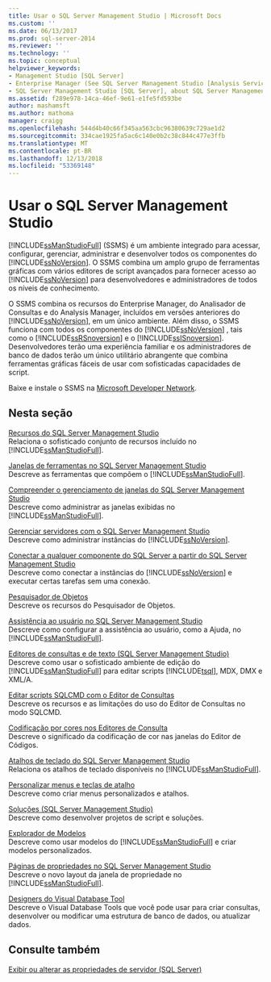 ```yaml
---
title: Usar o SQL Server Management Studio | Microsoft Docs
ms.custom: ''
ms.date: 06/13/2017
ms.prod: sql-server-2014
ms.reviewer: ''
ms.technology: ''
ms.topic: conceptual
helpviewer_keywords:
- Management Studio [SQL Server]
- Enterprise Manager (See SQL Server Management Studio [Analysis Services])
- SQL Server Management Studio [SQL Server], about SQL Server Management Studio
ms.assetid: f289e978-14ca-46ef-9e61-e1fe5fd593be
author: mashamsft
ms.author: mathoma
manager: craigg
ms.openlocfilehash: 544d4b40c66f345aa563cbc96380639c729ae1d2
ms.sourcegitcommit: 334cae1925fa5ac6c140e0b2c38c844c477e3ffb
ms.translationtype: MT
ms.contentlocale: pt-BR
ms.lasthandoff: 12/13/2018
ms.locfileid: "53369148"
---
```

# <a name="use-sql-server-management-studio"></a>Usar o SQL Server Management Studio
  [!INCLUDE[ssManStudioFull](../includes/ssmanstudiofull-md.md)] (SSMS) é um ambiente integrado para acessar, configurar, gerenciar, administrar e desenvolver todos os componentes do [!INCLUDE[ssNoVersion](../includes/ssnoversion-md.md)]. O SSMS combina um amplo grupo de ferramentas gráficas com vários editores de script avançados para fornecer acesso ao [!INCLUDE[ssNoVersion](../includes/ssnoversion-md.md)] para desenvolvedores e administradores de todos os níveis de conhecimento.  
  
 O SSMS combina os recursos do Enterprise Manager, do Analisador de Consultas e do Analysis Manager, incluídos em versões anteriores do [!INCLUDE[ssNoVersion](../includes/ssnoversion-md.md)], em um único ambiente. Além disso, o SSMS funciona com todos os componentes do [!INCLUDE[ssNoVersion](../includes/ssnoversion-md.md)] , tais como o [!INCLUDE[ssRSnoversion](../includes/ssrsnoversion-md.md)] e o [!INCLUDE[ssISnoversion](../includes/ssisnoversion-md.md)]. Desenvolvedores terão uma experiência familiar e os administradores de banco de dados terão um único utilitário abrangente que combina ferramentas gráficas fáceis de usar com sofisticadas capacidades de script.  
  
 Baixe e instale o SSMS na [Microsoft Developer Network](https://msdn.microsoft.com/library/dn434042.aspx).  
  
## <a name="in-this-section"></a>Nesta seção  
 [Recursos do SQL Server Management Studio](features-in-sql-server-management-studio.md)  
 Relaciona o sofisticado conjunto de recursos incluído no [!INCLUDE[ssManStudioFull](../includes/ssmanstudiofull-md.md)].  
  
 [Janelas de ferramentas no SQL Server Management Studio](../ssms/tool-windows-in-sql-server-management-studio.md)  
 Descreve as ferramentas que compõem o [!INCLUDE[ssManStudioFull](../includes/ssmanstudiofull-md.md)].  
  
 [Compreender o gerenciamento de janelas do SQL Server Management Studio](../ssms/understand-sql-server-management-studio-windows-management.md)  
 Descreve como administrar as janelas exibidas no [!INCLUDE[ssManStudioFull](../includes/ssmanstudiofull-md.md)].  
  
 [Gerenciar servidores com o SQL Server Management Studio](../ssms/administer-servers-with-sql-server-management-studio.md)  
 Descreve como administrar instâncias do [!INCLUDE[ssNoVersion](../includes/ssnoversion-md.md)].  
  
 [Conectar a qualquer componente do SQL Server a partir do SQL Server Management Studio](../ssms/f1-help/connect-to-any-sql-server-component-from-sql-server-management-studio.md)  
 Descreve como conectar a instâncias do [!INCLUDE[ssNoVersion](../includes/ssnoversion-md.md)] e executar certas tarefas sem uma conexão.  
  
 [Pesquisador de Objetos](../ssms/object/object-explorer.md)  
 Descreve os recursos do Pesquisador de Objetos.  
  
 [Assistência ao usuário no SQL Server Management Studio](../ssms/user-assistance-in-sql-server-management-studio.md)  
 Descreve como configurar a assistência ao usuário, como a Ajuda, no [!INCLUDE[ssManStudioFull](../includes/ssmanstudiofull-md.md)].  
  
 [Editores de consultas e de texto &#40;SQL Server Management Studio&#41;](../relational-databases/scripting/query-and-text-editors-sql-server-management-studio.md)  
 Descreve como usar o sofisticado ambiente de edição do [!INCLUDE[ssManStudioFull](../includes/ssmanstudiofull-md.md)] para editar scripts [!INCLUDE[tsql](../includes/tsql-md.md)], MDX, DMX e XML/A.  
  
 [Editar scripts SQLCMD com o Editor de Consultas](../relational-databases/scripting/edit-sqlcmd-scripts-with-query-editor.md)  
 Descreve os recursos e as limitações do uso do Editor de Consultas no modo SQLCMD.  
  
 [Codificação por cores nos Editores de Consulta](../relational-databases/scripting/color-coding-in-query-editors.md)  
 Descreve o significado da codificação de cor nas janelas do Editor de Códigos.  
  
 [Atalhos de teclado do SQL Server Management Studio](../ssms/sql-server-management-studio-keyboard-shortcuts.md)  
 Relaciona os atalhos de teclado disponíveis no [!INCLUDE[ssManStudioFull](../includes/ssmanstudiofull-md.md)].  
  
 [Personalizar menus e teclas de atalho](../ssms/customize-menus-and-shortcut-keys.md)  
 Descreve como criar menus personalizados e atalhos.  
  
 [Soluções &#40;SQL Server Management Studio&#41;](../ssms/solution/solutions-sql-server-management-studio.md)  
 Descreve como desenvolver projetos de script e soluções.  
  
 [Explorador de Modelos](../ssms/template/template-explorer.md)  
 Descreve como usar modelos do [!INCLUDE[ssManStudioFull](../includes/ssmanstudiofull-md.md)] e criar modelos personalizados.  
  
 [Páginas de propriedades no SQL Server Management Studio](../ssms/property-pages-in-sql-server-management-studio.md)  
 Descreve o novo layout da janela de propriedade no [!INCLUDE[ssManStudioFull](../includes/ssmanstudiofull-md.md)].  
  
 [Designers do Visual Database Tool](../ssms/visual-db-tools/visual-database-tool-designers.md)  
 Descreve o Visual Database Tools que você pode usar para criar consultas, desenvolver ou modificar uma estrutura de banco de dados, ou atualizar dados.  
  
## <a name="see-also"></a>Consulte também  
 [Exibir ou alterar as propriedades de servidor &#40;SQL Server&#41;](configure-windows/view-or-change-server-properties-sql-server.md)  
  
  
